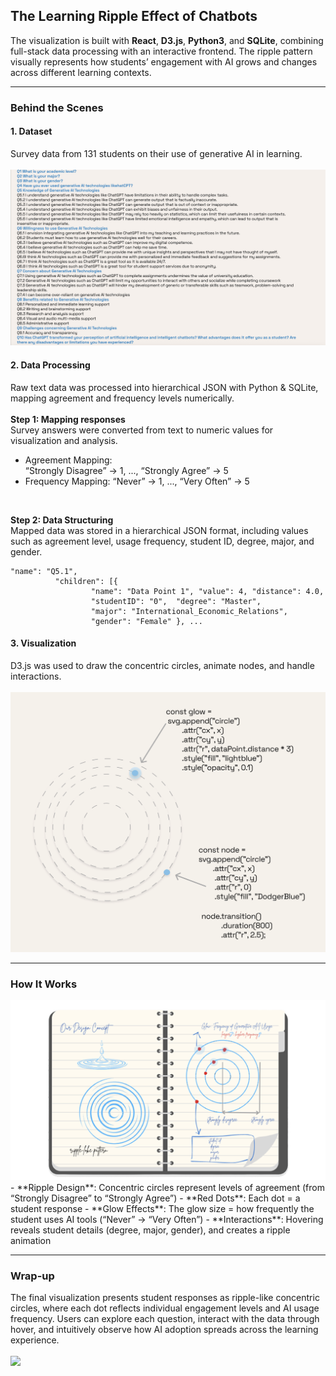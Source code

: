 ## The Learning Ripple Effect of Chatbots

The visualization is built with **React**, **D3.js**, **Python3**, and **SQLite**, combining full-stack data processing with an interactive frontend. The ripple pattern visually represents how students’ engagement with AI grows and changes across different learning contexts.

***

### Behind the Scenes

#### 1. Dataset
Survey data from 131 students on their use of generative AI in learning.
<br>
<br>
<img src="images/questions.png?raw=true"/>

#### 2. Data Processing
Raw text data was processed into hierarchical JSON with Python & SQLite, mapping agreement and frequency levels numerically.
<br>
<br>
**Step 1: Mapping responses** <br>
Survey answers were converted from text to numeric values for visualization and analysis.
<br>
- Agreement Mapping: <br>“Strongly Disagree” → 1, ..., “Strongly Agree” → 5
- Frequency Mapping: “Never” → 1, ..., “Very Often” → 5
<br>

**Step 2: Data Structuring** <br>
Mapped data was stored in a hierarchical JSON format, including values such as agreement level, usage frequency, student ID, degree, major, and gender.
<br>
```
"name": "Q5.1",
          "children": [{
                  "name": "Data Point 1", "value": 4, "distance": 4.0,
                  "studentID": "0",  "degree": "Master",
                  "major": "International_Economic_Relations",
                  "gender": "Female" }, ...
```

#### 3. Visualization
D3.js was used to draw the concentric circles, animate nodes, and handle interactions.
<br>
<br>
<img src="images/d3-intro-1.png?raw=true"/>

***

### How It Works

<img src="images/note-1.png?raw=true"/>
<br>
- **Ripple Design**: Concentric circles represent levels of agreement (from “Strongly Disagree” to “Strongly Agree”)
- **Red Dots**: Each dot = a student response
- **Glow Effects**: The glow size = how frequently the student uses AI tools (“Never” → “Very Often”)
- **Interactions**: Hovering reveals student details (degree, major, gender), and creates a ripple animation


***

### Wrap-up
The final visualization presents student responses as ripple-like concentric circles, where each dot reflects individual engagement levels and AI usage frequency. Users can explore each question, interact with the data through hover, and intuitively observe how AI adoption spreads across the learning experience.
<br>
<br>
<img src="images/ripple-g.gif?raw=true"/>

